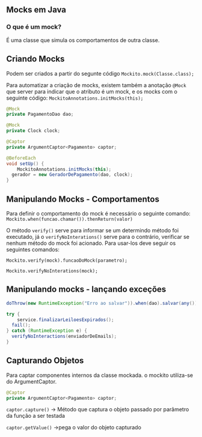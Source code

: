 ## Mocks em Java

### O que é um mock?

É uma classe que simula os comportamentos de outra classe.

## Criando Mocks

Podem ser criados a partir do segunte código `Mockito.mock(Classe.class);`

Para automatizar a criação de mocks, existem também a anotação `@Mock` que server para indicar que o atributo é um mock, e os mocks com o seguinte código: `MockitoAnnotations.initMocks(this);`

```java
@Mock
private PagamentoDao dao;

@Mock
private Clock clock;

@Captor
private ArgumentCaptor<Pagamento> captor;

@BeforeEach
void setUp() {
	MockitoAnnotations.initMocks(this);
  gerador = new GeradorDePagamento(dao, clock);
}
```

## Manipulando Mocks - Comportamentos

Para definir o comportamento do mock é necessário o seguinte comando: `Mockito.when(funcao.chamar()).thenReturn(valor)`

O método `verify()` serve para informar se um determindo método foi executado, já o `verifyNoInterations()` serve para o contrário, verificar se nenhum método do mock foi acionado. Para usar-los deve seguir os seguintes comandos:

`Mockito.verify(mock).funcaoDoMock(parametro);`

`Mockito.verifyNoInterations(mock);`

## Manipulando mocks - lançando exceções

```java
doThrow(new RuntimeException("Erro ao salvar")).when(dao).salvar(any());

try {
	service.finalizarLeiloesExpirados();
  fail();
} catch (RuntimeException e) {
  verifyNoInteractions(enviadorDeEmails);
}
```

## Capturando Objetos

Para captar componentes internos da classe mockada. o mockito utiliza-se do ArgumentCaptor.

```java
@Captor
private ArgumentCaptor<Pagamento> captor;
```

`captor.capture()` → Método que captura o objeto passado por parâmetro da função a ser testada

`captor.getValue()` →pega o valor do objeto capturado
